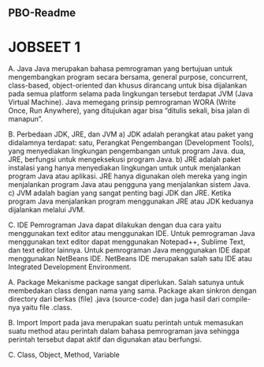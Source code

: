 ## PBO-Readme
# JOBSEET 1
A. Java
Java merupakan bahasa pemrograman yang bertujuan untuk mengembangkan program 
secara bersama, general purpose, concurrent, class-based, object-oriented dan khusus dirancang untuk bisa dijalankan pada semua platform selama pada lingkungan tersebut terdapat JVM (Java Virtual Machine). Java memegang prinsip pemrograman WORA (Write Once, Run Anywhere), yang ditujukan agar bisa “ditulis sekali, bisa jalan di manapun”. 

B. Perbedaan JDK, JRE, dan JVM
a) JDK  adalah perangkat atau paket yang didalamnya terdapat: satu, Perangkat Pengembangan (Development Tools), yang menyediakan lingkungan pengembangan untuk program Java. dua, JRE, berfungsi untuk mengeksekusi program Java.
b) JRE  adalah paket instalasi yang hanya menyediakan lingkungan untuk untuk menjalankan program Java atau aplikasi. JRE hanya digunakan oleh mereka yang ingin menjalankan program Java atau pengguna yang menjalankan sistem Java.
c) JVM adalah bagian yang sangat penting bagi JDK dan JRE. Ketika program Java menjalankan program menggunakan JRE atau JDK keduanya dijalankan melalui JVM.

C. IDE 
Pemrograman Java dapat dilakukan dengan dua cara yaitu menggunakan text 
editor atau menggunakan IDE. Untuk pemrograman Java menggunakan text editor
dapat menggunakan Notepad++, Sublime Text, dan text editor lainnya. Untuk 
pemrograman Java menggunakan IDE dapat menggunakan NetBeans IDE. NetBeans 
IDE merupakan salah satu IDE atau Integrated Development Environment.

A. Package
Mekanisme package sangat diperlukan. Salah satunya untuk membedakan class 
dengan nama yang sama. Package akan sinkron dengan directory dari berkas (file) .java (source-code) dan juga hasil dari compile-nya yaitu file .class.

B. Import
Import pada java merupakan suatu perintah untuk memasukan suatu method atau 
perintah dalam bahasa pemrograman java sehingga perintah tersebut dapat aktif dan digunakan atau berfungsi.

C. Class, Object, Method, Variable
